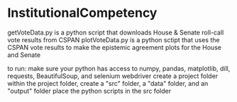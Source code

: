 # InstitutionalCompetency

getVoteData.py is a python script that downloads House & Senate roll-call vote results from CSPAN
plotVoteData.py is a python sctipt that uses the CSPAN vote results to make the epistemic agreement plots for the House and Senate

to run:
make sure your python has access to numpy, pandas, matplotlib, dill, requests, BeautifulSoup, and selenium webdriver
create a project folder
within the project folder, create a "src" folder, a "data" folder, and an "output" folder
place the python scripts in the src folder
